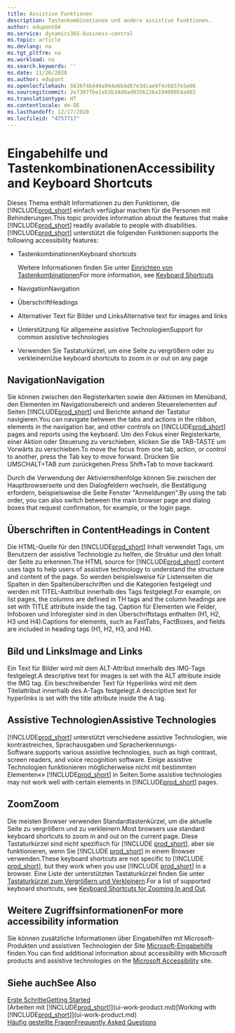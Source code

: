 ```yaml
---
title: Assistive Funktionen
description: Tastenkombinationen und andere assistive Funktionen.
author: edupont04
ms.service: dynamics365-business-central
ms.topic: article
ms.devlang: na
ms.tgt_pltfrm: na
ms.workload: na
ms.search.keywords: ''
ms.date: 11/26/2020
ms.author: edupont
ms.openlocfilehash: 5636f4b449a944e6b4d67e3dcae9f4c6657e5e06
ms.sourcegitcommit: 2e7307fbe1eb3b34d0ad9356226a19409054a402
ms.translationtype: HT
ms.contentlocale: de-DE
ms.lasthandoff: 12/17/2020
ms.locfileid: "4757717"
---
```

# <a name="accessibility-and-keyboard-shortcuts"></a><span data-ttu-id="cb893-103">Eingabehilfe und Tastenkombinationen</span><span class="sxs-lookup"><span data-stu-id="cb893-103">Accessibility and Keyboard Shortcuts</span></span>

<span data-ttu-id="cb893-104">Dieses Thema enthält Informationen zu den Funktionen, die [!INCLUDE[prod_short](includes/prod_short.md)] einfach verfügbar machen für die Personen mit Behinderungen.</span><span class="sxs-lookup"><span data-stu-id="cb893-104">This topic provides information about the features that make [!INCLUDE[prod_short](includes/prod_short.md)] readily available to people with disabilities.</span></span> [!INCLUDE[prod_short](includes/prod_short.md)] <span data-ttu-id="cb893-105">unterstützt die folgenden Funktionen:</span><span class="sxs-lookup"><span data-stu-id="cb893-105">supports the following accessibility features:</span></span>  

- <span data-ttu-id="cb893-106">Tastenkombinationen</span><span class="sxs-lookup"><span data-stu-id="cb893-106">Keyboard shortcuts</span></span>

    <span data-ttu-id="cb893-107">Weitere Informationen finden Sie unter [Einrichten von Tastenkombinationen](keyboard-shortcuts.md)</span><span class="sxs-lookup"><span data-stu-id="cb893-107">For more information, see [Keyboard Shortcuts](keyboard-shortcuts.md)</span></span>

- <span data-ttu-id="cb893-108">Navigation</span><span class="sxs-lookup"><span data-stu-id="cb893-108">Navigation</span></span>  

- <span data-ttu-id="cb893-109">Überschrift</span><span class="sxs-lookup"><span data-stu-id="cb893-109">Headings</span></span>  

- <span data-ttu-id="cb893-110">Alternativer Text für Bilder und Links</span><span class="sxs-lookup"><span data-stu-id="cb893-110">Alternative text for images and links</span></span>  

- <span data-ttu-id="cb893-111">Unterstützung für allgemeine assistive Technologien</span><span class="sxs-lookup"><span data-stu-id="cb893-111">Support for common assistive technologies</span></span>  

- <span data-ttu-id="cb893-112">Verwenden Sie Tastaturkürzel, um eine Seite zu vergrößern oder zu verkleinern</span><span class="sxs-lookup"><span data-stu-id="cb893-112">Use keyboard shortcuts to zoom in or out on any page</span></span>

<!-- moved to separate article
##  <a name="Keyboard"></a> Keyboard Shortcuts in the browser
 [!INCLUDE[prod_short](includes/prod_short.md)] supports the keyboard shortcuts that are supported by most web browsers. The keyboard shortcuts described here refer to the U.S. keyboard layout. The layout of the keys on other keyboards may not correspond exactly to the keys on a U.S. keyboard.  

|To do this|Press|  
|----------------|-----------|  
|To move focus to the next or previous control or element on a page, such as buttons, fields, or items in a list.|Tab, Shift+Tab|  
|To enable or access the element or control that is in focus.|Enter|  
|To scroll items up and down in a list.|Up Arrow, Down Arrow|  
|To scroll columns of an item left and right in a list.|Left Arrow, Right Arrow|  
|To open a drop-down list or look up a value for a field.|Alt+Down Arrow|  
|To move focus to the next element outside the list.|Ctrl + Enter|  
|To see the transactions that resulted in a calculated value in a field.|Alt+Right Arrow|  

-->

## <a name="navigation"></a><a name="Navigation"></a> <span data-ttu-id="cb893-113">Navigation</span><span class="sxs-lookup"><span data-stu-id="cb893-113">Navigation</span></span>  
 <span data-ttu-id="cb893-114">Sie können zwischen den Registerkarten sowie den Aktionen im Menüband, den Elementen im Navigationsbereich und anderen Steuerelementen auf Seiten [!INCLUDE[prod_short](includes/prod_short.md)] und Berichte anhand der Tastatur navigieren.</span><span class="sxs-lookup"><span data-stu-id="cb893-114">You can navigate between the tabs and actions in the ribbon, elements in the navigation bar, and other controls on [!INCLUDE[prod_short](includes/prod_short.md)] pages and reports using the keyboard.</span></span> <span data-ttu-id="cb893-115">Um den Fokus einer Registerkarte, einer Aktion oder Steuerung zu verschieben, klicken Sie die TAB-TASTE um Vorwärts zu verschieben.</span><span class="sxs-lookup"><span data-stu-id="cb893-115">To move the focus from one tab, action, or control to another, press the Tab key to move forward.</span></span> <span data-ttu-id="cb893-116">Drücken Sie UMSCHALT+TAB zum zurückgehen.</span><span class="sxs-lookup"><span data-stu-id="cb893-116">Press Shift+Tab to move backward.</span></span>  

 <span data-ttu-id="cb893-117">Durch die Verwendung der Aktivierreihenfolge können Sie zwischen der Hauptbrowserseite und den Dialogfeldern wechseln, die Bestätigung erfordern, beispielsweise die Seite Fenster "Anmeldungen".</span><span class="sxs-lookup"><span data-stu-id="cb893-117">By using the tab order, you can also switch between the main browser page and dialog boxes that request confirmation, for example, or the login page.</span></span>  

## <a name="headings-in-content"></a><a name="Headings"></a> <span data-ttu-id="cb893-118">Überschriften in Content</span><span class="sxs-lookup"><span data-stu-id="cb893-118">Headings in Content</span></span>
 
 <span data-ttu-id="cb893-119">Die HTML-Quelle für den [!INCLUDE[prod_short](includes/prod_short.md)] Inhalt verwendet Tags, um Benutzern der assistive Technologie zu helfen, die Struktur und den Inhalt der Seite zu erkennen.</span><span class="sxs-lookup"><span data-stu-id="cb893-119">The HTML source for [!INCLUDE[prod_short](includes/prod_short.md)] content uses tags to help users of assistive technology to understand the structure and content of the page.</span></span> <span data-ttu-id="cb893-120">So werden beispielsweise für Listenseiten die Spalten in den Spaltenüberschriften und die Kategorien festgelegt und werden mit TITEL-Aattribut innerhalb des Tags festgelegt.</span><span class="sxs-lookup"><span data-stu-id="cb893-120">For example, on list pages, the columns are defined in TH tags and the column headings are set with TITLE attribute inside the tag.</span></span> <span data-ttu-id="cb893-121">Caption für Elementen wie Felder, Infoboxen und Inforegister sind in den Überschriftstags enthalten (H1, H2, H3 und H4).</span><span class="sxs-lookup"><span data-stu-id="cb893-121">Captions for elements, such as FastTabs, FactBoxes, and fields are included in heading tags (H1, H2, H3, and H4).</span></span>  

## <a name="image-and-links"></a><a name="Images"></a> <span data-ttu-id="cb893-122">Bild und Links</span><span class="sxs-lookup"><span data-stu-id="cb893-122">Image and Links</span></span>

 <span data-ttu-id="cb893-123">Ein Text für Bilder wird mit dem ALT-Attribut innerhalb des IMG-Tags festgelegt.</span><span class="sxs-lookup"><span data-stu-id="cb893-123">A descriptive text for images is set with the ALT attribute inside the IMG tag.</span></span> <span data-ttu-id="cb893-124">Ein beschreibender Text für Hyperlinks wird mit dem Titelattribut innerhalb des A-Tags festgelegt.</span><span class="sxs-lookup"><span data-stu-id="cb893-124">A descriptive text for hyperlinks is set with the title attribute inside the A tag.</span></span>  

## <a name="assistive-technologies"></a><a name="AssistiveTech"></a> <span data-ttu-id="cb893-125">Assistive Technologien</span><span class="sxs-lookup"><span data-stu-id="cb893-125">Assistive Technologies</span></span>

[!INCLUDE[prod_short](includes/prod_short.md)] <span data-ttu-id="cb893-126">unterstützt verschiedene assistive Technologien, wie kontrastreiches, Sprachausgaben und Spracherkennungs-Software.</span><span class="sxs-lookup"><span data-stu-id="cb893-126">supports various assistive technologies, such as high contrast, screen readers, and voice recognition software.</span></span> <span data-ttu-id="cb893-127">Einige assistive Technologien funktionieren möglicherweise nicht mit bestimmten Elementen«» [!INCLUDE[prod_short](includes/prod_short.md)] in Seiten.</span><span class="sxs-lookup"><span data-stu-id="cb893-127">Some assistive technologies may not work well with certain elements in [!INCLUDE[prod_short](includes/prod_short.md)] pages.</span></span>  

## <a name="zoom"></a><a name="zoom"></a> <span data-ttu-id="cb893-128">Zoom</span><span class="sxs-lookup"><span data-stu-id="cb893-128">Zoom</span></span>

<span data-ttu-id="cb893-129">Die meisten Browser verwenden Standardtastenkürzel, um die aktuelle Seite zu vergrößern und zu verkleinern.</span><span class="sxs-lookup"><span data-stu-id="cb893-129">Most browsers use standard keyboard shortcuts to zoom in and out on the current page.</span></span> <span data-ttu-id="cb893-130">Diese Tastaturkürzel sind nicht spezifisch für [!INCLUDE [prod_short](includes/prod_short.md)], aber sie funktionieren, wenn Sie [!INCLUDE [prod_short](includes/prod_short.md)] in einem Browser verwenden.</span><span class="sxs-lookup"><span data-stu-id="cb893-130">These keyboard shortcuts are not specific to [!INCLUDE [prod_short](includes/prod_short.md)], but they work when you use [!INCLUDE [prod_short](includes/prod_short.md)] in a browser.</span></span> <span data-ttu-id="cb893-131">Eine Liste der unterstützten Tastaturkürzel finden Sie unter [Tastaturkürzel zum Vergrößern und Verkleinern](keyboard-shortcuts.md#zoomshortcuts).</span><span class="sxs-lookup"><span data-stu-id="cb893-131">For a list of supported keyboard shortcuts, see [Keyboard Shortcuts for Zooming In and Out](keyboard-shortcuts.md#zoomshortcuts).</span></span>  

## <a name="for-more-accessibility-information"></a><span data-ttu-id="cb893-132">Weitere Zugriffsinformationen</span><span class="sxs-lookup"><span data-stu-id="cb893-132">For more accessibility information</span></span>

<span data-ttu-id="cb893-133">Sie können zusätzliche Informationen über Eingabehilfen mit Microsoft-Produkten und assistiven Technologien der Site [Microsoft-Eingabehilfe](https://go.microsoft.com/fwlink/?LinkId=262160) finden.</span><span class="sxs-lookup"><span data-stu-id="cb893-133">You can find additional information about accessibility with Microsoft products and assistive technologies on the [Microsoft Accessibility](https://go.microsoft.com/fwlink/?LinkId=262160) site.</span></span>

## <a name="see-also"></a><span data-ttu-id="cb893-134">Siehe auch</span><span class="sxs-lookup"><span data-stu-id="cb893-134">See Also</span></span>

[<span data-ttu-id="cb893-135">Erste Schritte</span><span class="sxs-lookup"><span data-stu-id="cb893-135">Getting Started</span></span>](product-get-started.md)  
<span data-ttu-id="cb893-136">[Arbeiten mit [!INCLUDE[prod_short](includes/prod_short.md)]](ui-work-product.md)</span><span class="sxs-lookup"><span data-stu-id="cb893-136">[Working with [!INCLUDE[prod_short](includes/prod_short.md)]](ui-work-product.md)</span></span>  
[<span data-ttu-id="cb893-137">Häufig gestellte Fragen</span><span class="sxs-lookup"><span data-stu-id="cb893-137">Frequently Asked Questions</span></span>](across-faq.md)  
